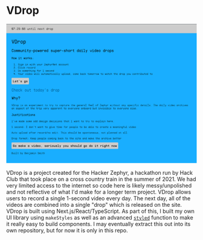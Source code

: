# VDrop

![Screenshot of index page](screenshot.png)

VDrop is a project created for the Hacker Zephyr, a hackathon run by Hack Club that took place on a cross country train in the summer of 2021. We had very limited access to the internet so code here is likely messy/unpolished and not reflective of what I'd make for a longer term project. VDrop allows users to record a single 1-second video every day. The next day, all of the videos are combined into a single "drop" which is released on the site. VDrop is built using Next.js/React/TypeScript. As part of this, I built my own UI library using `makeStyles` as well as an advanced [`styled`](/tree/main/src/ui/theme.tsx) function to make it really easy to build components. I may eventually extract this out into its own repository, but for now it is only in this repo.